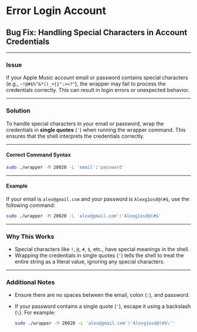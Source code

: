 # Error Login Account

## Bug Fix: Handling Special Characters in Account Credentials

***

### **Issue**

If your Apple Music account email or password contains special characters (e.g., `~!@#$%^&*()_+{}":><?"`), the wrapper may fail to process the credentials correctly. This can result in login errors or unexpected behavior.

***

### **Solution**

To handle special characters in your email or password, wrap the credentials in **single quotes** (`'`) when running the wrapper command. This ensures that the shell interprets the credentials correctly.

***

#### **Correct Command Syntax**

```bash
sudo ./wrapper -M 20020 -L 'email':'password'
```

***

#### **Example**

If your email is `alex@gmail.com` and your password is `Alexg1osd@(#$`, use the following command:

```bash
sudo ./wrapper -M 20020 -L 'alex@gmail.com':'Alexg1osd@(#$'
```

***

### **Why This Works**

* Special characters like `!`, `@`, `#`, `$`, etc., have special meanings in the shell.
* Wrapping the credentials in single quotes (`'`) tells the shell to treat the entire string as a literal value, ignoring any special characters.

***

### **Additional Notes**

* Ensure there are no spaces between the email, colon (`:`), and password.
*   If your password contains a single quote (`'`), escape it using a backslash (`\`). For example:

    ```bash
    sudo ./wrapper -M 20020 -L 'alex@gmail.com':'Alexg1osd@(#$\''
    ```
